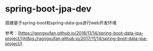 # spring-boot-jpa-dev
搭建基于spring-boot和spring-data-jpa进行web开发环境

参考：[https://gongxufan.github.io/2016/11/14/spring-boot-data-jpa-project/](https://gongxufan.github.io/2017/11/14/spring-boot-data-jpa-project/)
